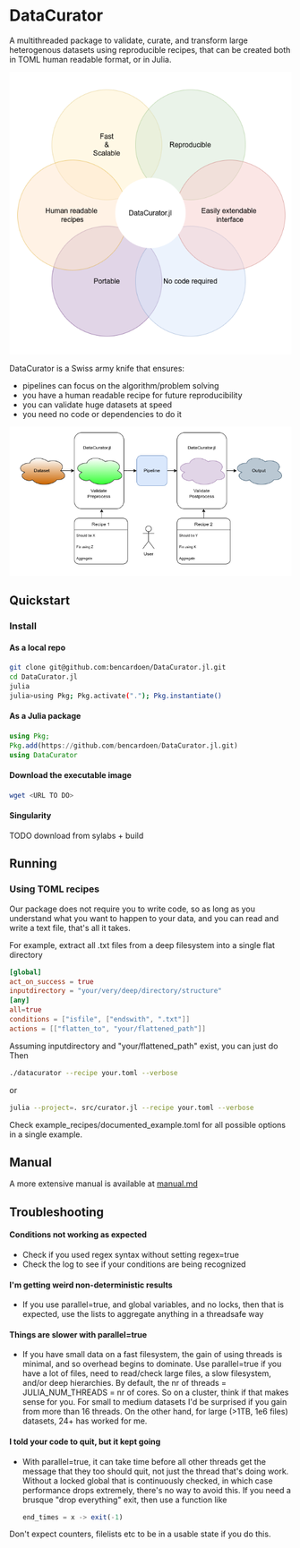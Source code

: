 # DataCurator

A multithreaded package to validate, curate, and transform large heterogenous datasets using reproducible recipes, that can be created both in TOML human readable format, or in Julia.

![Concept](venn.png)

DataCurator is a Swiss army knife that ensures:
- pipelines can focus on the algorithm/problem solving
- you have a human readable recipe for future reproducibility
- you can validate huge datasets at speed
- you need no code or dependencies to do it

![Concept](whatami.png)

## Quickstart
### Install
#### As a local repo
```bash
git clone git@github.com:bencardoen/DataCurator.jl.git
cd DataCurator.jl
julia
julia>using Pkg; Pkg.activate("."); Pkg.instantiate()
```

#### As a Julia package
```julia
using Pkg;
Pkg.add(https://github.com/bencardoen/DataCurator.jl.git)
using DataCurator
```
#### Download the executable image
```bash
wget <URL TO DO>
```

#### Singularity
TODO download from sylabs + build

## Running
### Using TOML recipes
Our package does not require you to write code, so as long as you understand what you want to happen to your data, and you can read and write a text file, that's all it takes.

For example, extract all .txt files from a deep filesystem into a single flat directory
```toml
[global]
act_on_success = true
inputdirectory = "your/very/deep/directory/structure"
[any]
all=true
conditions = ["isfile", ["endswith", ".txt"]]
actions = [["flatten_to", "your/flattened_path"]]
```
Assuming inputdirectory and "your/flattened_path" exist, you can just do
Then
```bash
./datacurator --recipe your.toml --verbose
```
or
```bash
julia --project=. src/curator.jl --recipe your.toml --verbose
```

Check example_recipes/documented_example.toml for all possible options in a single example.

## Manual
A more extensive manual is available at [manual.md](manual.md)

## Troubleshooting

#### Conditions not working as expected
- Check if you used regex syntax without setting regex=true
- Check the log to see if your conditions are being recognized
#### I'm getting weird non-deterministic results
- If you use parallel=true, and global variables, and no locks, then that is expected, use the lists to aggregate anything in a threadsafe way
#### Things are slower with parallel=true
- If you have small data on a fast filesystem, the gain of using threads is minimal, and so overhead begins to dominate. Use parallel=true if you have a lot of files, need to read/check large files, a slow filesystem, and/or deep hierarchies. By default, the nr of threads = JULIA_NUM_THREADS = nr of cores. So on a cluster, think if that makes sense for you. For small to medium datasets I'd be surprised if you gain from more than 16 threads. On the other hand, for large (>1TB, 1e6 files) datasets, 24+ has worked for me.
#### I told your code to quit, but it kept going
- With parallel=true, it can take time before all other threads get the message that they too should quit, not just the thread that's doing work. Without a locked global that is continuously checked, in which case performance drops extremely, there's no way to avoid this. If you need a brusque "drop everything" exit, then use a function like

    ```julia
    end_times = x -> exit(-1)
    ```
Don't expect counters, filelists etc to be in a usable state if you do this.
